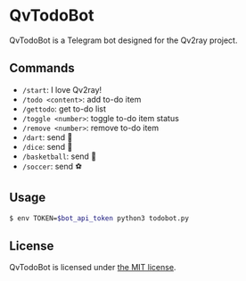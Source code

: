 # QvTodoBot

QvTodoBot is a Telegram bot designed for the Qv2ray project.

## Commands

- `/start`: I love Qv2ray!
- `/todo <content>`: add to-do item
- `/gettodo`: get to-do list
- `/toggle <number>`: toggle to-do item status
- `/remove <number>`: remove to-do item
- `/dart`: send 🎯
- `/dice`: send 🎲
- `/basketball`: send 🏀
- `/soccer`: send ⚽

## Usage

```bash
$ env TOKEN=$bot_api_token python3 todobot.py
```

## License

QvTodoBot is licensed under [the MIT license](LICENSE).
